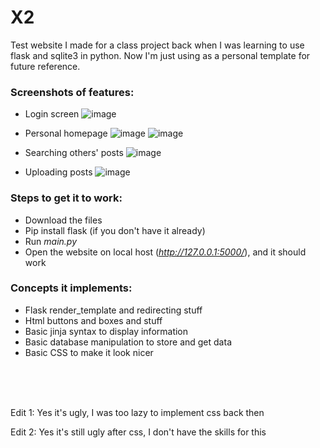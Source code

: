 # X2
Test website I made for a class project back when I was learning to use flask and sqlite3 in python. Now I'm just using as a personal template for future reference.


### Screenshots of features:

- Login screen
![image](https://github.com/user-attachments/assets/65895a63-aca7-4e96-917a-69a8ea3c72a9)

- Personal homepage 
![image](https://github.com/user-attachments/assets/386ea9cb-71f7-4c43-9a32-f62357f50857)
![image](https://github.com/user-attachments/assets/5bba6bd1-6340-4f60-9566-e4be66a55345)

- Searching others' posts
![image](https://github.com/user-attachments/assets/4ba49b28-5691-4844-a3ac-8acb1df10cc9)


- Uploading posts
![image](https://github.com/user-attachments/assets/eb80c482-c9d6-4784-b38e-15169601d78c)




### Steps to get it to work:
- Download the files
- Pip install flask (if you don't have it already)
- Run *main.py*
- Open the website on local host (_http://127.0.0.1:5000/_), and it should work



### Concepts it implements:
- Flask render_template and redirecting stuff
- Html buttons and boxes and stuff
- Basic jinja syntax to display information
- Basic database manipulation to store and get data
- Basic CSS to make it look nicer


</br></br></br>

Edit 1: Yes it's ugly, I was too lazy to implement css back then

Edit 2: Yes it's still ugly after css, I don't have the skills for this
